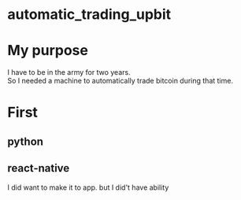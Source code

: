 # automatic_trading_upbit

# My purpose
I have to be in the army for two years.  
So I needed a machine to automatically trade bitcoin during that time.

# First 
## python
## react-native
I did want to make it to app. but I did't have ability

